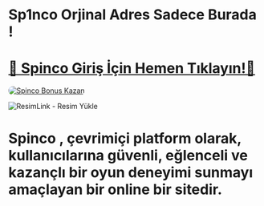 # Sp1nco Orjinal Adres Sadece Burada !

# <a href="https://cutt.ly/SpincoLink" title="Spinco Giriş Adresi">🔗 Spinco Giriş İçin Hemen Tıklayın!🔗</a>

<a href="https://cutt.ly/SpincoLink" title="Spinco Bonus Fırsatları">
    <img src="https://i.ibb.co/5K7Ks6w/zzzz3.gif" alt="Spinco Bonus Kazan" style="max-width:100%; height:auto; border-radius:8px;">
</a>
<div class="description">

<img src="https://r.resimlink.com/m2UFv-e.jpg" title="ResimLink - Resim Yükle" alt="ResimLink - Resim Yükle"></a>
 
# <p>Spinco , çevrimiçi platform olarak, kullanıcılarına güvenli, eğlenceli ve kazançlı bir oyun deneyimi sunmayı amaçlayan bir online bir sitedir.
